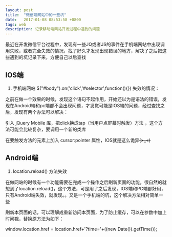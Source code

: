 ```yaml
---
layout: post
title:  "微信端网站中的一些坑"
date:   2017-01-08 08:53:58 +0800
tags: web
description: 记录移动端网站开发过程中遇到的问题
---
```


最近在开发微信平台过程中，发现有一些JQ或者JS的事件在手机端网站中出现调用失败，或者完全失效的情况，找了好久才发现出现错误的地方，解决了之后把这些遇到的坑记录下来，方便自己以后查找

## [](#header-2)IOS端

1. 手机端网站 $("#body").on('click','#selector',function(){}) 失效的情况：

之前在做一个效果的时候，发现这个语句不起作用，开始还以为是语法的错误，发现在Android端和pc端都不会出现问题，才发觉可能是IOS端的问题，经过查找之后，发现有两个办法可以解决：

引入 jQuery Mobile 库，把click换成tap（当用户点屏幕时触发）方法 ，这个方法可能会比较复杂，要调用一个新的类库

在要触发方法的元素上加入 cursor:pointer 属性，IOS就是这么诡异~~~~(>_<)~~~~


## [](#header-2)Android端

1. location.reload() 方法失效

在做网站的时候有一个功能需要在完成一个操作之后刷新页面的功能，很自然的就想到了location.reload()，这个方法，可是用了之后发现，IOS端和PC端都好用，只有Android端失效，就发现。。又是一个手机端的坑，这个解决方法相对简单一些

刷新本页面的话，可以理解成重新访问本页面，为了防止缓存，可以在参数中加上时间戳，替换原方法为如下： 

window.location.href = location.href+'?time='+((new Date()).getTime()); 

